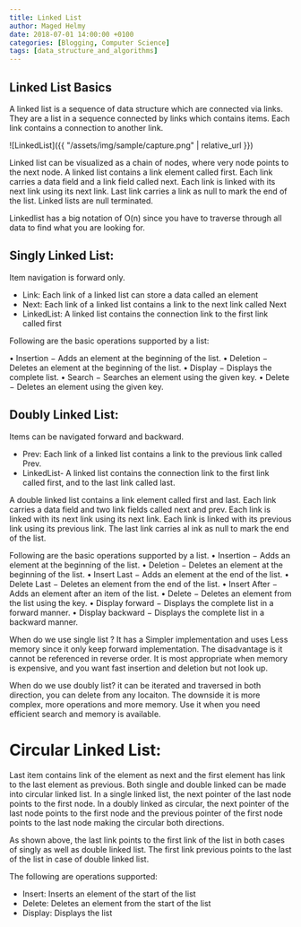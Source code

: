 ```yaml
---
title: Linked List
author: Maged Helmy
date: 2018-07-01 14:00:00 +0100
categories: [Blogging, Computer Science]
tags: [data_structure_and_algorithms]
---
```


## Linked List Basics

A linked list is a sequence of data structure which are connected via links. They are a list in a sequence connected by links which contains items. Each link contains a connection to another link.

![LinkedList]({{ "/assets/img/sample/capture.png" | relative_url }})

Linked list can be visualized as a chain of nodes, where very node points to the next node. A linked list contains a link element called first. Each link carries a data field and a link field called next. Each link is linked with its next link using its next link. Last link carries a link as null to mark the end of the list. Linked lists are null terminated.

Linkedlist has a big notation of O(n) since you have to traverse through all data to find what you are looking for.

## Singly Linked List:

Item navigation is forward only.

-	Link: Each link of a linked list can store a data called an element
-	Next: Each link of a linked list contains a link to the next link called Next
-	LinkedList: A linked list contains the connection link to the first link called first

Following are the basic operations supported by a list:

•	Insertion − Adds an element at the beginning of the list.
•	Deletion − Deletes an element at the beginning of the list.
•	Display − Displays the complete list.
•	Search − Searches an element using the given key.
•	Delete − Deletes an element using the given key.

## Doubly Linked List:

Items can be navigated forward and backward.

-	Prev: Each link of a linked list contains a link to the previous link called Prev.
-	LinkedList- A linked list contains the connection link to the first link called first, and to the last link called last.

A double linked list contains a link element called first and last. Each link carries a data field and two link fields called next and prev. Each link is linked with its next link using its next link. Each link is linked with its previous link using its previous link. The last link carries al ink as null to mark the end of the list.

Following are the basic operations supported by a list.
•	Insertion − Adds an element at the beginning of the list.
•	Deletion − Deletes an element at the beginning of the list.
•	Insert Last − Adds an element at the end of the list.
•	Delete Last − Deletes an element from the end of the list.
•	Insert After − Adds an element after an item of the list.
•	Delete − Deletes an element from the list using the key.
•	Display forward − Displays the complete list in a forward manner.
•	Display backward − Displays the complete list in a backward manner.


When do we use single list ? It has a Simpler implementation and uses Less memory since it only keep forward implementation. The disadvantage is it cannot be referenced in reverse order. It is most appropriate when memory is expensive, and you want fast insertion and deletion but not look up.

When do we use doubly list? it can be iterated and traversed in both direction, you can delete from any locaiton. The downside it is more complex, more operations and more memory. Use it when you need efficient search and memory is available.

# Circular Linked List:

Last item contains link of the element as next and the first element has link to the last element as previous. Both single and double linked can be made into circular linked list. In a single linked list, the next pointer of the last node points to the first node. In a doubly linked as circular, the next pointer of the last node points to the first node and the previous pointer of the first node points to the last node making the circular both directions.

As shown above, the last link points to the first link of the list in both cases of singly as well as double linked list. The first link previous points to the last of the list in case of double linked list.

The following are operations supported:

-	Insert: Inserts an element of the start of the list
-	Delete: Deletes an element from the start of the list
-	Display: Displays the list
